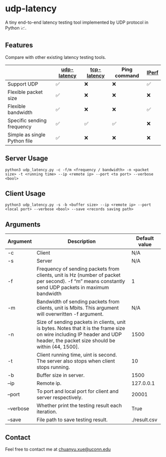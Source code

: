 # udp-latency
A tiny end-to-end latency testing tool implemented by UDP protocol in Python 📈. 



## Features

Compare with other existing latency testing tools.

|                              | [udp-latency](https://github.com/ChuanyuXue/udp-latency) | [tcp-latency](https://github.com/dgzlopes/tcp-latency) | Ping command | [IPerf](https://iperf.fr) |
| ---------------------------- | -------------------------------------------------------- | ------------------------------------------------------ | ------------ | ------------------------- |
| Support UDP                  | ✅                                                        | ❌                                                      | ❌            | ✅                         |
| Flexible packet size         | ✅                                                        | ❌                                                      | ❌            | ❌                         |
| Flexible bandwidth           | ✅                                                        | ❌                                                      | ❌            | ✅                         |
| Specific sending frequency   | ✅                                                        | ✅                                                      | ✅            | ❌                         |
| Simple as single Python file | ✅                                                        | ❌                                                      | ❌            | ❌                         |



## Server Usage

`python3 udp_latency.py -c -f/m <frequency / bandwidth> -n <packet size> -t <running time> --ip <remote ip> --port <to port> --verbose <bool>`



## Client Usage

`python3 udp_latency.py -s -b <buffer size> --ip <remote ip> --port <local port> --verbose <bool> --save <records saving path>`



## Arguments

| Argument | Description                                                  | Default value |
| -------- | ------------------------------------------------------------ | ------------- |
| -c       | Client                                                       | N/A           |
| -s       | Server                                                       | N/A           |
| -f       | Frequency of sending packets from clients, unit is Hz (number of packet per second). -f “m” means constantly send UDP packets in maximum bandwidth | 1             |
| -m       | Bandwidth of sending packets from clients, unit is Mbits. This argument will overwritten -f argument. | N/A           |
| -n       | Size of sending packets in clients, unit is bytes. Notes that it is the frame size on wire including IP header and UDP header, the packet size should be within \(44, 1500\]. | 1500          |
| -t       | Client running time, uint is second. The server also stops when client stops running. | 10            |
| -b       | Buffer size in server.                                       | 1500          |
| –ip      | Remote ip.                                                   | 127.0.0.1     |
| –port    | To port and local port for client and server respectively.   | 20001         |
| –verbose | Whether print the testing result each iteration.             | True          |
| –save    | File path to save testing result.                            | ./result.csv  |



## Contact

Feel free to contact me at chuanyu.xue@uconn.edu
